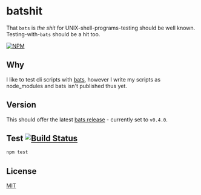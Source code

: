 # batshit

That `bats` is *the shit* for UNIX-shell-programs-testing should be well known.
Testing-with-`bats` should be a hit too.

[![NPM](https://nodei.co/npm/batshit.png?mini=true)](https://www.npmjs.org/package/batshit)

## Why

I like to test cli scripts with [bats](https://github.com/sstephenson/bats),
however I write my scripts as node_modules and bats isn't published thus yet.

## Version

This should offer the latest
[bats release](https://github.com/sstephenson/bats/releases) - currently set to
`v0.4.0`.

## Test [![Build Status](https://img.shields.io/travis/orlin/batshit.svg?style=flat)](http://travis-ci.org/orlin/batshit)

```sh
npm test
```

## License

[MIT](http://orlin.mit-license.org)
